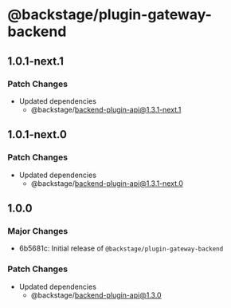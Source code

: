 # @backstage/plugin-gateway-backend

## 1.0.1-next.1

### Patch Changes

- Updated dependencies
  - @backstage/backend-plugin-api@1.3.1-next.1

## 1.0.1-next.0

### Patch Changes

- Updated dependencies
  - @backstage/backend-plugin-api@1.3.1-next.0

## 1.0.0

### Major Changes

- 6b5681c: Initial release of `@backstage/plugin-gateway-backend`

### Patch Changes

- Updated dependencies
  - @backstage/backend-plugin-api@1.3.0
